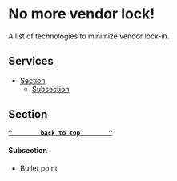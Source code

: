 # No more vendor lock!
A list of technologies to minimize vendor lock-in.

## Services
- [Section](#section)
  - [Subsection](#subsection)


## Section

**[`^        back to top        ^`](#services)**

#### Subsection

- Bullet point
